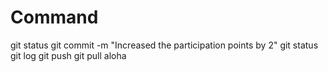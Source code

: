 # Command

git status
git commit -m "Increased the participation points by 2"
git status
git log
git push
git pull 
aloha